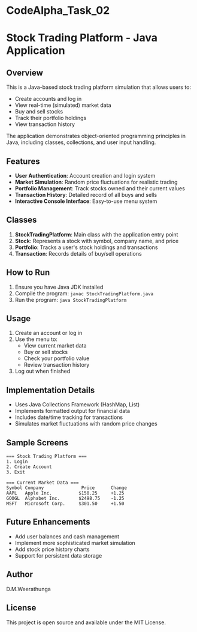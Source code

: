 # CodeAlpha_Task_02

# Stock Trading Platform - Java Application

## Overview

This is a Java-based stock trading platform simulation that allows users to:
- Create accounts and log in
- View real-time (simulated) market data
- Buy and sell stocks
- Track their portfolio holdings
- View transaction history

The application demonstrates object-oriented programming principles in Java, including classes, collections, and user input handling.

## Features

- **User Authentication**: Account creation and login system
- **Market Simulation**: Random price fluctuations for realistic trading
- **Portfolio Management**: Track stocks owned and their current values
- **Transaction History**: Detailed record of all buys and sells
- **Interactive Console Interface**: Easy-to-use menu system

## Classes

1. **StockTradingPlatform**: Main class with the application entry point
2. **Stock**: Represents a stock with symbol, company name, and price
3. **Portfolio**: Tracks a user's stock holdings and transactions
4. **Transaction**: Records details of buy/sell operations

## How to Run

1. Ensure you have Java JDK installed
2. Compile the program: `javac StockTradingPlatform.java`
3. Run the program: `java StockTradingPlatform`

## Usage

1. Create an account or log in
2. Use the menu to:
   - View current market data
   - Buy or sell stocks
   - Check your portfolio value
   - Review transaction history
3. Log out when finished

## Implementation Details

- Uses Java Collections Framework (HashMap, List)
- Implements formatted output for financial data
- Includes date/time tracking for transactions
- Simulates market fluctuations with random price changes

## Sample Screens

```
=== Stock Trading Platform ===
1. Login
2. Create Account
3. Exit
```

```
=== Current Market Data ===
Symbol Company              Price      Change     
AAPL   Apple Inc.          $150.25     +1.25      
GOOGL  Alphabet Inc.       $2498.75    -1.25      
MSFT   Microsoft Corp.     $301.50     +1.50
```

## Future Enhancements

- Add user balances and cash management
- Implement more sophisticated market simulation
- Add stock price history charts
- Support for persistent data storage

## Author
D.M.Weerathunga


## License

This project is open source and available under the MIT License.


